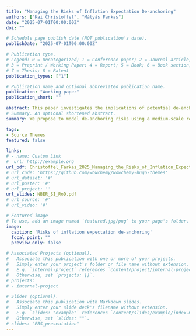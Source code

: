 ```yaml
---
title: "Managing the Risks of Inflation Expectation De-anchoring"
authors: ["Kai Christoffel", "Mátyás Farkas"]
date: "2025-07-01T00:00:00Z"
doi: ""

# Schedule page publish date (NOT publication's date).
publishDate: "2025-07-01T00:00:00Z"

# Publication type.
# Legend: 0 = Uncategorized; 1 = Conference paper; 2 = Journal article;
# 3 = Preprint / Working Paper; 4 = Report; 5 = Book; 6 = Book section;
# 7 = Thesis; 8 = Patent
publication_types: ["1"]

# Publication name and optional abbreviated publication name.
publication: "Working paper"
publication_short: ""

abstract: This paper investigates the implications of potential de-anchoring of medium-term inflation expectations for monetary policy. We propose a monetary policy framework, where the central bank considers de-anchoring risks in a regime switching model. We derive the optimal monetary policy strategy. Optimal monetary policy equates the welfare losses of a more forceful reaction to inflation with the welfare gains of safeguarding credibility. We propose to model de-anchoring risks using a medium-scale regime-switching DSGE model and derive a model-based approach to assess risks of inflation expectation de-anchoring from a real time perspective. We revisit the post-COVID inflation episode and conclude that an explicit looking-through strategy would have raised de-anchoring risks in the euro area to a limited extent.
# Summary. An optional shortened abstract.
summary: We propose to model de-anchoring risks using a medium-scale regime-switching DSGE model and derive a model-based approach to assess risks of inflation expectation de-anchoring from a real time perspective.

tags:
- Source Themes
featured: false

links:
# - name: Custom Link
#  url: http://example.org
url_pdf: Christoffel_Farkas_2025_Managing_the_Risks_of_Inflation_Expectation_De_anchoring.pdf
# url_code: 'https://github.com/wowchemy/wowchemy-hugo-themes'
# url_dataset: '#'
# url_poster: '#'
# url_project: ''
url_slides: NBER_SI_RoD.pdf
# url_source: '#'
# url_video: '#'

# Featured image
# To use, add an image named `featured.jpg/png` to your page's folder. 
image:
  caption: 'Risks of inflation expectation de-anchoring'
  focal_point: ""
  preview_only: false

# Associated Projects (optional).
#   Associate this publication with one or more of your projects.
#   Simply enter your project's folder or file name without extension.
#   E.g. `internal-project` references `content/project/internal-project/index.md`.
#   Otherwise, set `projects: []`.
# projects:
# - internal-project

# Slides (optional).
#   Associate this publication with Markdown slides.
#   Simply enter your slide deck's filename without extension.
#   E.g. `slides: "example"` references `content/slides/example/index.md`.
#   Otherwise, set `slides: ""`.
# slides: "EBS_presentation"
---
```


